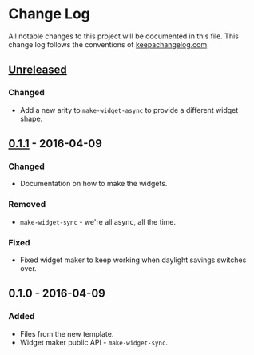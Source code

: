# Change Log
All notable changes to this project will be documented in this file. This change log follows the conventions of [keepachangelog.com](http://keepachangelog.com/).

## [Unreleased]
### Changed
- Add a new arity to `make-widget-async` to provide a different widget shape.

## [0.1.1] - 2016-04-09
### Changed
- Documentation on how to make the widgets.

### Removed
- `make-widget-sync` - we're all async, all the time.

### Fixed
- Fixed widget maker to keep working when daylight savings switches over.

## 0.1.0 - 2016-04-09
### Added
- Files from the new template.
- Widget maker public API - `make-widget-sync`.

[Unreleased]: https://github.com/your-name/akshar/compare/0.1.1...HEAD
[0.1.1]: https://github.com/your-name/akshar/compare/0.1.0...0.1.1
